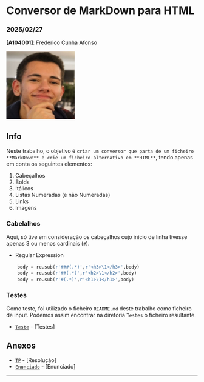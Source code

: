 # Conversor de MarkDown para HTML

### 2025/02/27

**[A104001]**: Frederico Cunha Afonso  

![Fred](../Photo.png)

## Info
Neste trabalho, o objetivo é `criar um conversor que parta de um ficheiro **MarkDown** e crie um ficheiro alternativo em **HTML**`, tendo apenas em conta os seguintes elementos:

1. Cabeçalhos
2. Bolds
3. Itálicos
4. Listas Numeradas (e não Numeradas) 
5. Links
6. Imagens

### Cabelalhos
Aqui, só tive em consideração os cabeçalhos cujo início de linha tivesse apenas 3 ou menos cardinais (`#`).

- Regular Expression
```py
    body = re.sub(r'###(.*)',r'<h3>\1</h3>',body)
    body = re.sub(r'##(.*)',r'<h2>\1</h2>',body)
    body = re.sub(r'#(.*)',r'<h1>\1</h1>',body)
```







### Testes
Como teste, foi utilizado o ficheiro `README.md` deste trabalho como ficheiro de input. Podemos assim encontrar na diretoria  `Testes` o ficheiro resultante.

- [`Teste`](Testes/README.html) - [Testes] 


## Anexos 
- [`TP`](TPC3.ipynb) - [Resolução] 
- [`Enunciado`](Enunciado.pdf) - [Enunciado] 
---
